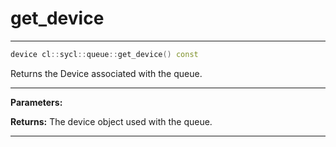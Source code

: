 # get_device

---

```cpp
device cl::sycl::queue::get_device() const
```


Returns the Device associated with the queue. 


---
**Parameters:**

**Returns:** The device object used with the queue. 

---
